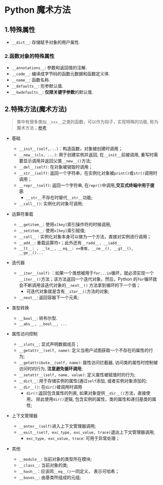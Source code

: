 # Python 魔术方法

## 1.特殊属性

- `__dict__`: 存储赋予对象的用户属性.

### 2.函数对象的特殊属性

- `__annotations__`: 参数和返回值的注解.
- `__code__`: 编译成字节码的函数元数据和函数定义体.
- `__name__`: 函数名称.
- `__defaults__`: 形参默认值.
- `__kwdefaults__`: **仅限关键字参数**的默认值.

## 2.特殊方法(魔术方法)

> 类中有很多类似`__xxx__`之类的函数，可以作为钩子，实现特殊的功能, 称为魔术方法；[参考](https://docs.python.org/zh-cn/3/reference/datamodel.html#basic-customization)

- 基础
  - `__init__(self,...)`：构造函数，对象被创建时调用；
  - `__new__(cls, ...)`: 用于创建实例并返回, 在`__init__`前被调用, 重写时需要显示调用并返回父类`__new__()`方法;
  - `__del__(self)`: 在对象被销毁时调用；
  - `__str__(self)`: 返回一个字符串，在实例化对象被`print()`或`str()`调用时调用；
  - `__repr__(self)`: 返回一个字符串, 在`repr()`中调用,**交互式终端中用于提示** 
    - `__str__`不存在时替代`__str__`功能;
  - `__call__()`: 实例化的对象可调用;

- 运算符重载
  - `__getitem__`: 使用`x[key]`索引操作符的时候调用;
  - `__setitem__`: 使用`x[key]`索引赋值;
  - `__call__` : 实例化对象本身可以做为一个方法，直接对实例进行调用；
  - `__add__`: 重载运算符`+`；此外还有`__radd__, __iadd__`
  - `__lt__: , __le__, __eq__: ==重载, __ne__(), __gt__(), __ge__()...`

- 迭代器
  - `__iter__(self)` ：如果一个类想被用于`for...in`循环，就必须实现一个`__iter__()`方法；该方法返回一个迭代对象，然后，Python 的`for`循环就会不断调用该迭代对象的`__next__()` 方法拿到循环的下一个值；
    - 可迭代对象就是含有`__iter__()`方法的对象;
  - `__next__`: 返回容器下一个元素;

- 类型转换
  - `__bool__`: 转布尔型.
  - `__abs__, __bool__, ...`
- 属性访问控制
  - `__slots__`: 显式声明数据成员；
  - `__getattr__(self, name)`: 定义当用户试图获取一个不存在的属性的行为;
  - `__getattribute__(self, name)`: 属性访问拦截器, 访问类的属性时控制被访问时的行为, **注意避免循环调用**;
  - `__setattr__(self, name, value)`: 定义属性被赋值时的行为;
  - `__dict__`: 用于存储实例的属性(通过`self`添加, 或者实例对象添加的;
  - `__dir__()`: 在`dir()`被调用时调用
    - `dir()`:返回包含属性的列表, 如果对象提供`__dir__()`方法，直接使用， 除此使用`dir()`逻辑, 包含实例的属性，类的属性和递归基类的属性;
- 上下文管理器
  - `__enter__(self)`进入上下文管理器调用;
  - `__exit__(self, exc_type, exc_value, trace)`退出上下文管理器调用;
    - `exc_type, exc_value, trace`: 可用于异常处理；
- 其他
  - `__module__`: 当前对象的类型所在模块;
  - `__class__`: 当前对象的类;
  - `__hash__`：应该同`__eq__()`一同定义， 表示可哈希；
  - `__bases__`: 由基类所组成的元组;

